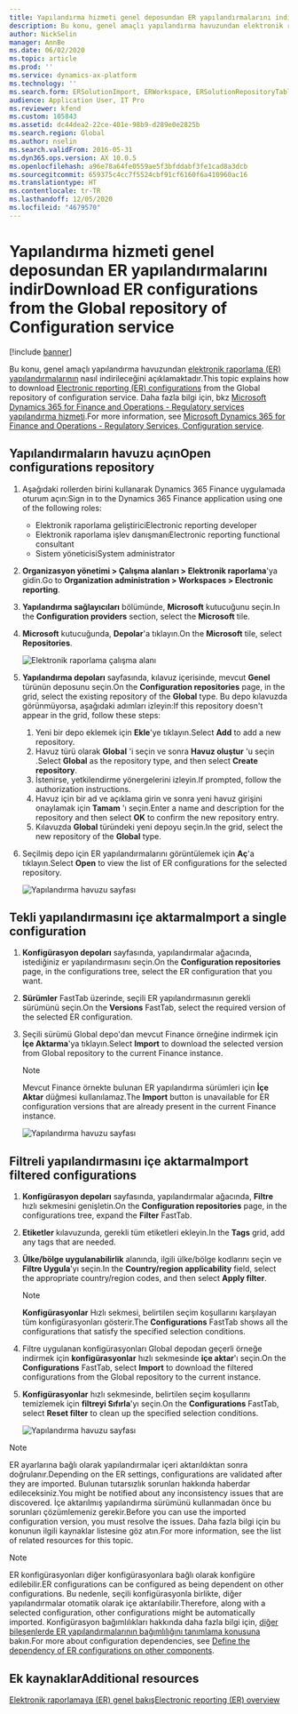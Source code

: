 ```yaml
---
title: Yapılandırma hizmeti genel deposundan ER yapılandırmalarını indir
description: Bu konu, genel amaçlı yapılandırma havuzundan elektronik raporlama (ER) yapılandırmalarının nasıl indirileceğini açıklamaktadır.
author: NickSelin
manager: AnnBe
ms.date: 06/02/2020
ms.topic: article
ms.prod: ''
ms.service: dynamics-ax-platform
ms.technology: ''
ms.search.form: ERSolutionImport, ERWorkspace, ERSolutionRepositoryTable
audience: Application User, IT Pro
ms.reviewer: kfend
ms.custom: 105843
ms.assetid: dc44dea2-22ce-401e-98b9-d289e0e2825b
ms.search.region: Global
ms.author: nselin
ms.search.validFrom: 2016-05-31
ms.dyn365.ops.version: AX 10.0.5
ms.openlocfilehash: a96e78a64fe0559ae5f3bfddabf3fe1cad8a3dcb
ms.sourcegitcommit: 659375c4cc7f5524cbf91cf6160f6a410960ac16
ms.translationtype: HT
ms.contentlocale: tr-TR
ms.lasthandoff: 12/05/2020
ms.locfileid: "4679570"
---
```

# <a name="download-er-configurations-from-the-global-repository-of-configuration-service"></a><span data-ttu-id="14386-103">Yapılandırma hizmeti genel deposundan ER yapılandırmalarını indir</span><span class="sxs-lookup"><span data-stu-id="14386-103">Download ER configurations from the Global repository of Configuration service</span></span>

[!include [banner](../includes/banner.md)]

<span data-ttu-id="14386-104">Bu konu, genel amaçlı yapılandırma havuzundan [elektronik raporlama (ER) yapılandırmalarının](general-electronic-reporting.md#Configuration) nasıl indirileceğini açıklamaktadır.</span><span class="sxs-lookup"><span data-stu-id="14386-104">This topic explains how to download [Electronic reporting (ER) configurations](general-electronic-reporting.md#Configuration) from the Global repository of configuration service.</span></span> <span data-ttu-id="14386-105">Daha fazla bilgi için, bkz [Microsoft Dynamics 365 for Finance and Operations - Regulatory services yapılandırma hizmeti](https://docs.microsoft.com/business-applications-release-notes/october18/dynamics365-finance-operations/regulatory-service-configuration).</span><span class="sxs-lookup"><span data-stu-id="14386-105">For more information, see [Microsoft Dynamics 365 for Finance and Operations - Regulatory Services, Configuration service](https://docs.microsoft.com/business-applications-release-notes/october18/dynamics365-finance-operations/regulatory-service-configuration).</span></span>

## <a name="open-configurations-repository"></a><span data-ttu-id="14386-106">Yapılandırmaların havuzu açın</span><span class="sxs-lookup"><span data-stu-id="14386-106">Open configurations repository</span></span>

1. <span data-ttu-id="14386-107">Aşağıdaki rollerden birini kullanarak Dynamics 365 Finance uygulamada oturum açın:</span><span class="sxs-lookup"><span data-stu-id="14386-107">Sign in to the Dynamics 365 Finance application using one of the following roles:</span></span>

    - <span data-ttu-id="14386-108">Elektronik raporlama geliştirici</span><span class="sxs-lookup"><span data-stu-id="14386-108">Electronic reporting developer</span></span>
    - <span data-ttu-id="14386-109">Elektronik raporlama işlev danışmanı</span><span class="sxs-lookup"><span data-stu-id="14386-109">Electronic reporting functional consultant</span></span>
    - <span data-ttu-id="14386-110">Sistem yöneticisi</span><span class="sxs-lookup"><span data-stu-id="14386-110">System administrator</span></span>

2. <span data-ttu-id="14386-111">**Organizasyon yönetimi > Çalışma alanları > Elektronik raporlama**'ya gidin.</span><span class="sxs-lookup"><span data-stu-id="14386-111">Go to **Organization administration > Workspaces > Electronic reporting**.</span></span>
3. <span data-ttu-id="14386-112">**Yapılandırma sağlayıcıları** bölümünde, **Microsoft** kutucuğunu seçin.</span><span class="sxs-lookup"><span data-stu-id="14386-112">In the **Configuration providers** section, select the **Microsoft** tile.</span></span>
3. <span data-ttu-id="14386-113">**Microsoft** kutucuğunda, **Depolar**'a tıklayın.</span><span class="sxs-lookup"><span data-stu-id="14386-113">On the **Microsoft** tile, select **Repositories**.</span></span>

    ![Elektronik raporlama çalışma alanı](./media/er-download-configurations-global-repo-er-workspace.png)

4. <span data-ttu-id="14386-115">**Yapılandırma depoları** sayfasında, kılavuz içerisinde, mevcut **Genel** türünün deposunu seçin.</span><span class="sxs-lookup"><span data-stu-id="14386-115">On the **Configuration repositories** page, in the grid, select the existing repository of the **Global** type.</span></span> <span data-ttu-id="14386-116">Bu depo kılavuzda görünmüyorsa, aşağıdaki adımları izleyin:</span><span class="sxs-lookup"><span data-stu-id="14386-116">If this repository doesn't appear in the grid, follow these steps:</span></span>

    1. <span data-ttu-id="14386-117">Yeni bir depo eklemek için **Ekle**'ye tıklayın.</span><span class="sxs-lookup"><span data-stu-id="14386-117">Select **Add** to add a new repository.</span></span>
    2. <span data-ttu-id="14386-118">Havuz türü olarak **Global** 'i seçin ve sonra **Havuz oluştur** 'u seçin .</span><span class="sxs-lookup"><span data-stu-id="14386-118">Select **Global** as the repository type, and then select **Create repository**.</span></span>
    3. <span data-ttu-id="14386-119">İstenirse, yetkilendirme yönergelerini izleyin.</span><span class="sxs-lookup"><span data-stu-id="14386-119">If prompted, follow the authorization instructions.</span></span>
    4. <span data-ttu-id="14386-120">Havuz için bir ad ve açıklama girin ve sonra yeni havuz girişini onaylamak için **Tamam** 'ı seçin.</span><span class="sxs-lookup"><span data-stu-id="14386-120">Enter a name and description for the repository and then select **OK** to confirm the new repository entry.</span></span>
    5. <span data-ttu-id="14386-121">Kılavuzda **Global** türündeki yeni depoyu seçin.</span><span class="sxs-lookup"><span data-stu-id="14386-121">In the grid, select the new repository of the **Global** type.</span></span>

5. <span data-ttu-id="14386-122">Seçilmiş depo için ER yapılandırmalarını görüntülemek için **Aç**'a tıklayın.</span><span class="sxs-lookup"><span data-stu-id="14386-122">Select **Open** to view the list of ER configurations for the selected repository.</span></span>

    ![Yapılandırma havuzu sayfası](./media/er-download-configurations-global-repo-repositories-list.png)

## <a name="import-a-single-configuration"></a><span data-ttu-id="14386-124">Tekli yapılandırmasını içe aktarma</span><span class="sxs-lookup"><span data-stu-id="14386-124">Import a single configuration</span></span>

1. <span data-ttu-id="14386-125">**Konfigürasyon depoları** sayfasında, yapılandırmalar ağacında, istediğiniz er yapılandırmasını seçin.</span><span class="sxs-lookup"><span data-stu-id="14386-125">On the **Configuration repositories** page, in the configurations tree, select the ER configuration that you want.</span></span>
2. <span data-ttu-id="14386-126">**Sürümler** FastTab üzerinde, seçili ER yapılandırmasının gerekli sürümünü seçin.</span><span class="sxs-lookup"><span data-stu-id="14386-126">On the **Versions** FastTab, select the required version of the selected ER configuration.</span></span>
3. <span data-ttu-id="14386-127">Seçili sürümü Global depo'dan mevcut Finance örneğine indirmek için **İçe Aktarma**'ya tıklayın.</span><span class="sxs-lookup"><span data-stu-id="14386-127">Select **Import** to download the selected version from Global repository to the current Finance instance.</span></span>

    > [!NOTE]
    > <span data-ttu-id="14386-128">Mevcut Finance örnekte bulunan ER yapılandırma sürümleri için **İçe Aktar** düğmesi kullanılamaz.</span><span class="sxs-lookup"><span data-stu-id="14386-128">The **Import** button is unavailable for ER configuration versions that are already present in the current Finance instance.</span></span>

    ![Yapılandırma havuzu sayfası](./media/er-download-configurations-global-repo-repository-content.png)

## <a name="import-filtered-configurations"></a><span data-ttu-id="14386-130">Filtreli yapılandırmasını içe aktarma</span><span class="sxs-lookup"><span data-stu-id="14386-130">Import filtered configurations</span></span>

1. <span data-ttu-id="14386-131">**Konfigürasyon depoları** sayfasında, yapılandırmalar ağacında, **Filtre** hızlı sekmesini genişletin.</span><span class="sxs-lookup"><span data-stu-id="14386-131">On the **Configuration repositories** page, in the configurations tree, expand the **Filter** FastTab.</span></span>
2. <span data-ttu-id="14386-132">**Etiketler** kılavuzunda, gerekli tüm etiketleri ekleyin.</span><span class="sxs-lookup"><span data-stu-id="14386-132">In the **Tags** grid, add any tags that are needed.</span></span>
3. <span data-ttu-id="14386-133">**Ülke/bölge uygulanabilirlik** alanında, ilgili ülke/bölge kodlarını seçin ve **Filtre Uygula**'yı seçin.</span><span class="sxs-lookup"><span data-stu-id="14386-133">In the **Country/region applicability** field, select the appropriate country/region codes, and then select  **Apply filter**.</span></span>

    > [!NOTE]
    > <span data-ttu-id="14386-134">**Konfigürasyonlar** Hızlı sekmesi, belirtilen seçim koşullarını karşılayan tüm konfigürasyonları gösterir.</span><span class="sxs-lookup"><span data-stu-id="14386-134">The **Configurations** FastTab shows all the configurations that satisfy the specified selection conditions.</span></span>

4. <span data-ttu-id="14386-135">Filtre uygulanan konfigürasyonları Global depodan geçerli örneğe indirmek için **konfigürasyonlar** hızlı sekmesinde **içe aktar**'ı seçin.</span><span class="sxs-lookup"><span data-stu-id="14386-135">On the **Configurations** FastTab, select **Import** to download the filtered configurations from the Global repository to the current instance.</span></span>
5. <span data-ttu-id="14386-136">**Konfigürasyonlar** hızlı sekmesinde, belirtilen seçim koşullarını temizlemek için **filtreyi Sıfırla**'yı seçin.</span><span class="sxs-lookup"><span data-stu-id="14386-136">On the **Configurations** FastTab, select **Reset filter** to clean up the specified selection conditions.</span></span>

    ![Yapılandırma havuzu sayfası](./media/er-download-configurations-global-repo-filtered-configurations.png)

> [!NOTE]
> <span data-ttu-id="14386-138">ER ayarlarına bağlı olarak yapılandırmalar içeri aktarıldıktan sonra doğrulanır.</span><span class="sxs-lookup"><span data-stu-id="14386-138">Depending on the ER settings, configurations are validated after they are imported.</span></span> <span data-ttu-id="14386-139">Bulunan tutarsızlık sorunları hakkında haberdar edileceksiniz.</span><span class="sxs-lookup"><span data-stu-id="14386-139">You might be notified about any inconsistency issues that are discovered.</span></span> <span data-ttu-id="14386-140">İçe aktarılmış yapılandırma sürümünü kullanmadan önce bu sorunları çözümlemeniz gerekir.</span><span class="sxs-lookup"><span data-stu-id="14386-140">Before you can use the imported configuration version, you must resolve the issues.</span></span> <span data-ttu-id="14386-141">Daha fazla bilgi için bu konunun ilgili kaynaklar listesine göz atın.</span><span class="sxs-lookup"><span data-stu-id="14386-141">For more information, see the list of related resources for this topic.</span></span>

> [!NOTE]
> <span data-ttu-id="14386-142">ER konfigürasyonları diğer konfigürasyonlara bağlı olarak konfigüre edilebilir.</span><span class="sxs-lookup"><span data-stu-id="14386-142">ER configurations can be configured as being dependent on other configurations.</span></span> <span data-ttu-id="14386-143">Bu nedenle, seçili konfigürasyonla birlikte, diğer yapılandırmalar otomatik olarak içe aktarılabilir.</span><span class="sxs-lookup"><span data-stu-id="14386-143">Therefore, along with a selected configuration, other configurations might be automatically imported.</span></span> <span data-ttu-id="14386-144">Konfigürasyon bağımlılıkları hakkında daha fazla bilgi için, [diğer bileşenlerde ER yapılandırmalarının bağımlılığını tanımlama konusuna](tasks/er-define-dependency-er-configurations-from-other-components-july-2017.md) bakın.</span><span class="sxs-lookup"><span data-stu-id="14386-144">For more about configuration dependencies, see [Define the dependency of ER configurations on other components](tasks/er-define-dependency-er-configurations-from-other-components-july-2017.md).</span></span>

## <a name="additional-resources"></a><span data-ttu-id="14386-145">Ek kaynaklar</span><span class="sxs-lookup"><span data-stu-id="14386-145">Additional resources</span></span>

[<span data-ttu-id="14386-146">Elektronik raporlamaya (ER) genel bakış</span><span class="sxs-lookup"><span data-stu-id="14386-146">Electronic reporting (ER) overview</span></span>](general-electronic-reporting.md)
